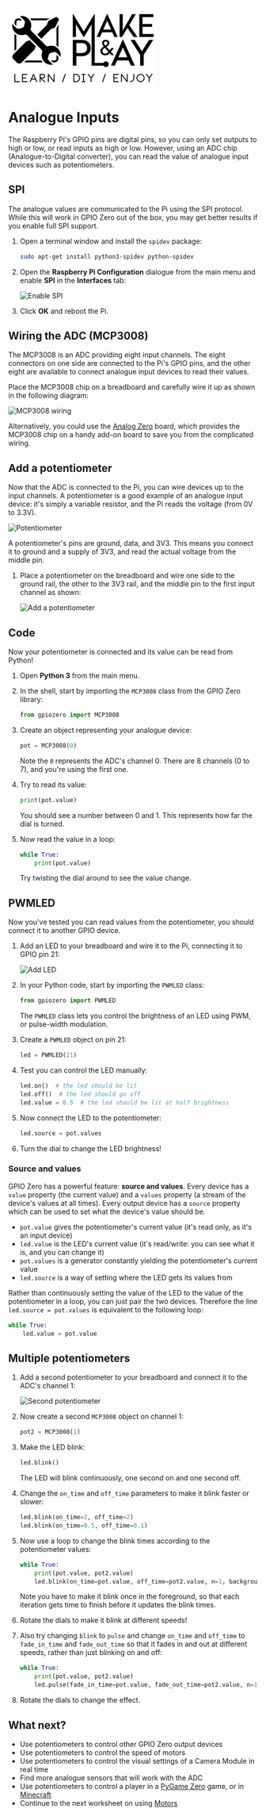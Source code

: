 ![Build & Play, les meilleurs tutoriels DIY pour débuter et progresser dans l'univers de l'Internet des Objets](BuildnPlay_small.png)

# Analogue Inputs

The Raspberry Pi's GPIO pins are digital pins, so you can only set outputs to high or low, or read inputs as high or low. However, using an ADC chip (Analogue-to-Digital converter), you can read the value of analogue input devices such as potentiometers.

## SPI

The analogue values are communicated to the Pi using the SPI protocol. While this will work in GPIO Zero out of the box, you may get better results if you enable full SPI support.

1. Open a terminal window and install the `spidev` package:

    ```bash
    sudo apt-get install python3-spidev python-spidev
    ```

1. Open the **Raspberry Pi Configuration** dialogue from the main menu and enable **SPI** in the **Interfaces** tab:

    ![Enable SPI](images/rcgui.png)

1. Click **OK** and reboot the Pi.

## Wiring the ADC (MCP3008)

The MCP3008 is an ADC providing eight input channels. The eight connectors on one side are connected to the Pi's GPIO pins, and the other eight are available to connect analogue input devices to read their values.

Place the MCP3008 chip on a breadboard and carefully wire it up as shown in the following diagram:

![MCP3008 wiring](images/mcp3008.png)

Alternatively, you could use the [Analog Zero](http://rasp.io/analogzero/) board, which provides the MCP3008 chip on a handy add-on board to save you from the complicated wiring.

## Add a potentiometer

Now that the ADC is connected to the Pi, you can wire devices up to the input channels. A potentiometer is a good example of an analogue input device: it's simply a variable resistor, and the Pi reads the voltage (from 0V to 3.3V).

![Potentiometer](images/potentiometer.jpg)

A potentiometer's pins are ground, data, and 3V3. This means you connect it to ground and a supply of 3V3, and read the actual voltage from the middle pin.

1. Place a potentiometer on the breadboard and wire one side to the ground rail, the other to the 3V3 rail, and the middle pin to the first input channel as shown:

    ![Add a potentiometer](images/mcp3008-pot.png)

## Code

Now your potentiometer is connected and its value can be read from Python!

1. Open **Python 3** from the main menu.

1. In the shell, start by importing the `MCP3008` class from the GPIO Zero library:

    ```python
    from gpiozero import MCP3008
    ```

1. Create an object representing your analogue device:

    ```python
    pot = MCP3008(0)
    ```

    Note the `0` represents the ADC's channel 0. There are 8 channels (0 to 7), and you're using the first one.

1. Try to read its value:

    ```python
    print(pot.value)
    ```

    You should see a number between 0 and 1. This represents how far the dial is turned.

1. Now read the value in a loop:

    ```python
    while True:
        print(pot.value)
    ```

    Try twisting the dial around to see the value change.

## PWMLED

Now you've tested you can read values from the potentiometer, you should connect it to another GPIO device.

1. Add an LED to your breadboard and wire it to the Pi, connecting it to GPIO pin 21:

    ![Add LED](images/mcp3008-pot-led.png)

1. In your Python code, start by importing the `PWMLED` class:

    ```python
    from gpiozero import PWMLED
    ```

    The `PWMLED` class lets you control the brightness of an LED using PWM, or pulse-width modulation. 

1. Create a `PWMLED` object on pin 21:

    ```python
    led = PWMLED(21)
    ```

1. Test you can control the LED manually:

    ```python
    led.on()  # the led should be lit
    led.off()  # the led should go off
    led.value = 0.5  # the led should be lit at half brightness
    ```

1. Now connect the LED to the potentiometer:

    ```python
    led.source = pot.values
    ```

1. Turn the dial to change the LED brightness!

### Source and values

GPIO Zero has a powerful feature: **source and values**. Every device has a `value` property (the current value) and a `values` property (a stream of the device's values at all times). Every output device has a `source` property which can be used to set what the device's value should be.

- `pot.value` gives the potentiometer's current value (it's read only, as it's an input device)
- `led.value` is the LED's current value (it's read/write: you can see what it is, and you can change it)
- `pot.values` is a generator constantly yielding the potentiometer's current value
- `led.source` is a way of setting where the LED gets its values from

Rather than continuously setting the value of the LED to the value of the potentiometer in a loop, you can just pair the two devices. Therefore the line `led.source = pot.values` is equivalent to the following loop:

```python
while True:
    led.value = pot.value
```

## Multiple potentiometers

1. Add a second potentiometer to your breadboard and connect it to the ADC's channel 1:

    ![Second potentiometer](images/mcp3008-2pots-led.png)

1. Now create a second `MCP3008` object on channel 1:

    ```python
    pot2 = MCP3008(1)
    ```

1. Make the LED blink:

    ```python
    led.blink()
    ```

    The LED will blink continuously, one second on and one second off.

1. Change the `on_time` and `off_time` parameters to make it blink faster or slower:

    ```python
    led.blink(on_time=2, off_time=2)
    led.blink(on_time=0.5, off_time=0.1)
    ```

1. Now use a loop to change the blink times according to the potentiometer values:

    ```python
    while True:
        print(pot.value, pot2.value)
        led.blink(on_time=pot.value, off_time=pot2.value, n=1, background=False)
    ```

    Note you have to make it blink once in the foreground, so that each iteration gets time to finish before it updates the blink times.

1. Rotate the dials to make it blink at different speeds!

1. Also try changing `blink` to `pulse` and change `on_time` and `off_time` to `fade_in_time` and `fade_out_time` so that it fades in and out at different speeds, rather than just blinking on and off:

    ```python
    while True:
        print(pot.value, pot2.value)
        led.pulse(fade_in_time=pot.value, fade_out_time=pot2.value, n=1, background=False)
    ```

1. Rotate the dials to change the effect.

## What next?

- Use potentiometers to control other GPIO Zero output devices
- Use potentiometers to control the speed of motors
- Use potentiometers to control the visual settings of a Camera Module in real time
- Find more analogue sensors that will work with the ADC
- Use potentiometers to control a player in a [PyGame Zero](http://pygame-zero.readthedocs.io) game, or in [Minecraft](https://www.raspberrypi.org/learning/getting-started-with-minecraft-pi/)
- Continue to the next worksheet on using [Motors](motors.md)
